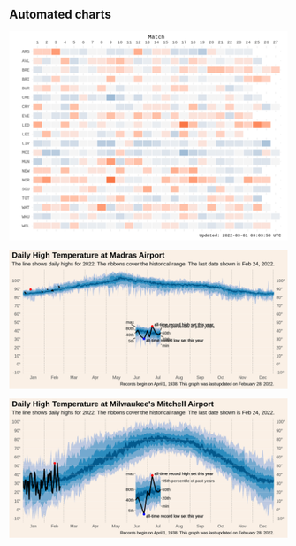 ## Automated charts




![English Premier League](graphs/heatmap.png)


![Daily High Temperature in Madras](graphs/DailyHighTemp_IN020040900.png)


![Daily High Temperature in Milwaukee](graphs/DailyHighTemp_USW00014839.png)



